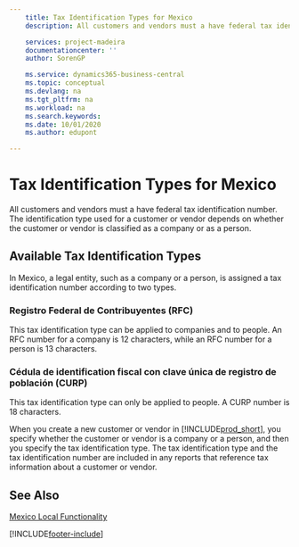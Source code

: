 ```yaml
---
    title: Tax Identification Types for Mexico
    description: All customers and vendors must a have federal tax identification number. The identification type used for a customer or vendor depends on whether the customer or vendor is classified as a company or as a person.

    services: project-madeira 
    documentationcenter: ''
    author: SorenGP

    ms.service: dynamics365-business-central
    ms.topic: conceptual
    ms.devlang: na
    ms.tgt_pltfrm: na
    ms.workload: na
    ms.search.keywords:
    ms.date: 10/01/2020
    ms.author: edupont

---
```

# Tax Identification Types for Mexico
All customers and vendors must a have federal tax identification number. The identification type used for a customer or vendor depends on whether the customer or vendor is classified as a company or as a person.  

## Available Tax Identification Types  
In Mexico, a legal entity, such as a company or a person, is assigned a tax identification number according to two types.  

### Registro Federal de Contribuyentes (RFC)  

This tax identification type can be applied to companies and to people. An RFC number for a company is 12 characters, while an RFC number for a person is 13 characters.  

### Cédula de identification fiscal con clave única de registro de población (CURP)  
This tax identification type can only be applied to people. A CURP number is 18 characters.  

When you create a new customer or vendor in [!INCLUDE[prod_short](../../includes/prod_short.md)], you specify whether the customer or vendor is a company or a person, and then you specify the tax identification type. The tax identification type and the tax identification number are included in any reports that reference tax information about a customer or vendor.  

## See Also  
 [Mexico Local Functionality](mexico-local-functionality.md)


[!INCLUDE[footer-include](../../includes/footer-banner.md)]